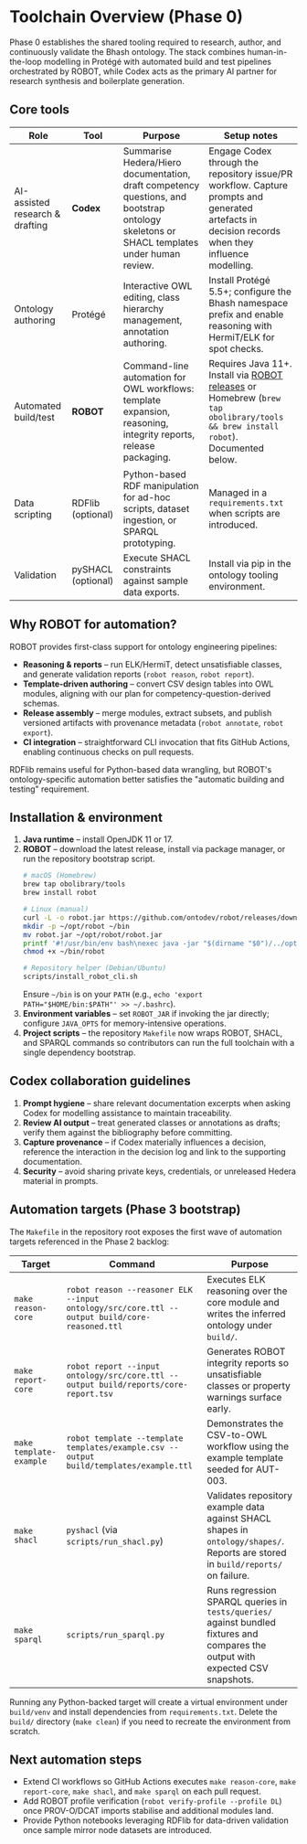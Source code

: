 # Toolchain Overview (Phase 0)

Phase 0 establishes the shared tooling required to research, author, and continuously validate the Bhash ontology.  The stack combines human-in-the-loop modelling in Protégé with automated build and test pipelines orchestrated by ROBOT, while Codex acts as the primary AI partner for research synthesis and boilerplate generation.

## Core tools

| Role | Tool | Purpose | Setup notes |
| ---- | ---- | ------- | ----------- |
| AI-assisted research & drafting | **Codex** | Summarise Hedera/Hiero documentation, draft competency questions, and bootstrap ontology skeletons or SHACL templates under human review. | Engage Codex through the repository issue/PR workflow. Capture prompts and generated artefacts in decision records when they influence modelling. |
| Ontology authoring | Protégé | Interactive OWL editing, class hierarchy management, annotation authoring. | Install Protégé 5.5+; configure the Bhash namespace prefix and enable reasoning with HermiT/ELK for spot checks. |
| Automated build/test | **ROBOT** | Command-line automation for OWL workflows: template expansion, reasoning, integrity reports, release packaging. | Requires Java 11+. Install via [ROBOT releases](https://github.com/ontodev/robot/releases) or Homebrew (`brew tap obolibrary/tools && brew install robot`). Documented below. |
| Data scripting | RDFlib (optional) | Python-based RDF manipulation for ad-hoc scripts, dataset ingestion, or SPARQL prototyping. | Managed in a `requirements.txt` when scripts are introduced. |
| Validation | pySHACL (optional) | Execute SHACL constraints against sample data exports. | Install via pip in the ontology tooling environment. |

## Why ROBOT for automation?

ROBOT provides first-class support for ontology engineering pipelines:

* **Reasoning & reports** – run ELK/HermiT, detect unsatisfiable classes, and generate validation reports (`robot reason`, `robot report`).
* **Template-driven authoring** – convert CSV design tables into OWL modules, aligning with our plan for competency-question-derived schemas.
* **Release assembly** – merge modules, extract subsets, and publish versioned artifacts with provenance metadata (`robot annotate`, `robot export`).
* **CI integration** – straightforward CLI invocation that fits GitHub Actions, enabling continuous checks on pull requests.

RDFlib remains useful for Python-based data wrangling, but ROBOT's ontology-specific automation better satisfies the "automatic building and testing" requirement.

## Installation & environment

1. **Java runtime** – install OpenJDK 11 or 17.
2. **ROBOT** – download the latest release, install via package manager, or run the repository bootstrap script.
   ```bash
   # macOS (Homebrew)
   brew tap obolibrary/tools
   brew install robot

   # Linux (manual)
   curl -L -o robot.jar https://github.com/ontodev/robot/releases/download/v1.9.5/robot.jar
   mkdir -p ~/opt/robot ~/bin
   mv robot.jar ~/opt/robot/robot.jar
   printf '#!/usr/bin/env bash\nexec java -jar "$(dirname "$0")/../opt/robot/robot.jar" "$@"\n' > ~/bin/robot
   chmod +x ~/bin/robot

   # Repository helper (Debian/Ubuntu)
   scripts/install_robot_cli.sh
   ```
   Ensure `~/bin` is on your `PATH` (e.g., `echo 'export PATH="$HOME/bin:$PATH"' >> ~/.bashrc`).
3. **Environment variables** – set `ROBOT_JAR` if invoking the jar directly; configure `JAVA_OPTS` for memory-intensive operations.
4. **Project scripts** – the repository `Makefile` now wraps ROBOT, SHACL, and SPARQL commands so contributors can run the full toolchain with a single dependency bootstrap.

## Codex collaboration guidelines

1. **Prompt hygiene** – share relevant documentation excerpts when asking Codex for modelling assistance to maintain traceability.
2. **Review AI output** – treat generated classes or annotations as drafts; verify them against the bibliography before committing.
3. **Capture provenance** – if Codex materially influences a decision, reference the interaction in the decision log and link to the supporting documentation.
4. **Security** – avoid sharing private keys, credentials, or unreleased Hedera material in prompts.

## Automation targets (Phase 3 bootstrap)

The `Makefile` in the repository root exposes the first wave of automation targets referenced in the Phase 2 backlog:

| Target | Command | Purpose |
| ------ | ------- | ------- |
| `make reason-core` | `robot reason --reasoner ELK --input ontology/src/core.ttl --output build/core-reasoned.ttl` | Executes ELK reasoning over the core module and writes the inferred ontology under `build/`. |
| `make report-core` | `robot report --input ontology/src/core.ttl --output build/reports/core-report.tsv` | Generates ROBOT integrity reports so unsatisfiable classes or property warnings surface early. |
| `make template-example` | `robot template --template templates/example.csv --output build/templates/example.ttl` | Demonstrates the CSV-to-OWL workflow using the example template seeded for AUT-003. |
| `make shacl` | `pyshacl` (via `scripts/run_shacl.py`) | Validates repository example data against SHACL shapes in `ontology/shapes/`. Reports are stored in `build/reports/` on failure. |
| `make sparql` | `scripts/run_sparql.py` | Runs regression SPARQL queries in `tests/queries/` against bundled fixtures and compares the output with expected CSV snapshots. |

Running any Python-backed target will create a virtual environment under `build/venv` and install dependencies from `requirements.txt`. Delete the `build/` directory (`make clean`) if you need to recreate the environment from scratch.

## Next automation steps

* Extend CI workflows so GitHub Actions executes `make reason-core`, `make report-core`, `make shacl`, and `make sparql` on each pull request.
* Add ROBOT profile verification (`robot verify-profile --profile DL`) once PROV-O/DCAT imports stabilise and additional modules land.
* Provide Python notebooks leveraging RDFlib for data-driven validation once sample mirror node datasets are introduced.
